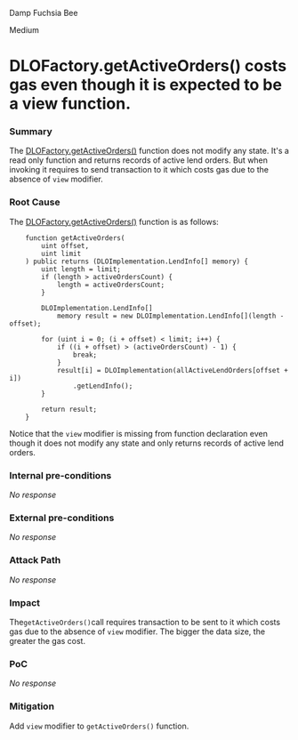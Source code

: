 Damp Fuchsia Bee

Medium

# DLOFactory.getActiveOrders() costs gas even though it is expected to be a view function.

### Summary

The [DLOFactory.getActiveOrders()](https://github.com/sherlock-audit/2024-11-debita-finance-v3/blob/main/Debita-V3-Contracts/contracts/DebitaLendOfferFactory.sol#L222) function does not modify any state. It's a read only function and returns records of active lend orders. But when invoking it requires to send transaction to it which costs gas due to the absence of `view` modifier.

### Root Cause

The [DLOFactory.getActiveOrders()](https://github.com/sherlock-audit/2024-11-debita-finance-v3/blob/main/Debita-V3-Contracts/contracts/DebitaLendOfferFactory.sol#L222) function is as follows: 
```solidity
    function getActiveOrders(
        uint offset,
        uint limit
    ) public returns (DLOImplementation.LendInfo[] memory) {
        uint length = limit;
        if (length > activeOrdersCount) {
            length = activeOrdersCount;
        }

        DLOImplementation.LendInfo[]
            memory result = new DLOImplementation.LendInfo[](length - offset);

        for (uint i = 0; (i + offset) < limit; i++) {
            if ((i + offset) > (activeOrdersCount) - 1) {
                break;
            }
            result[i] = DLOImplementation(allActiveLendOrders[offset + i])
                .getLendInfo();
        }

        return result;
    }
```
Notice that the `view` modifier is missing from function declaration even though it does not modify any state and only returns records of active lend orders.

### Internal pre-conditions

_No response_

### External pre-conditions

_No response_

### Attack Path

_No response_

### Impact

The`getActiveOrders()`call requires transaction to be sent to it which costs gas due to the absence of `view` modifier. The bigger the data size, the greater the gas cost.

### PoC

_No response_

### Mitigation

Add `view` modifier to `getActiveOrders()` function. 